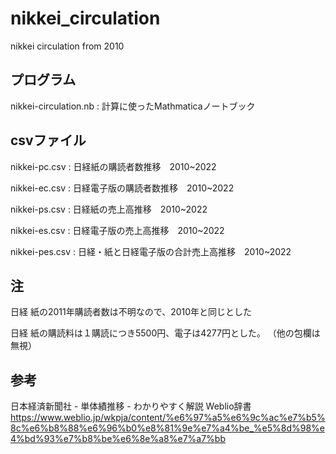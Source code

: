 # nikkei_circulation
nikkei circulation from 2010

## プログラム
nikkei-circulation.nb : 計算に使ったMathmaticaノートブック

## csvファイル

nikkei-pc.csv : 日経紙の購読者数推移　2010~2022

nikkei-ec.csv : 日経電子版の購読者数推移　2010~2022

nikkei-ps.csv : 日経紙の売上高推移　2010~2022

nikkei-es.csv : 日経電子版の売上高推移　2010~2022

nikkei-pes.csv : 日経・紙と日経電子版の合計売上高推移　2010~2022

## 注

日経 紙の2011年購読者数は不明なので、2010年と同じとした

日経 紙の購読料は１購読につき5500円、電子は4277円とした。
（他の包欄は無視）

## 参考
日本経済新聞社 - 単体績推移 - わかりやすく解説 Weblio辞書 https://www.weblio.jp/wkpja/content/%e6%97%a5%e6%9c%ac%e7%b5%8c%e6%b8%88%e6%96%b0%e8%81%9e%e7%a4%be_%e5%8d%98%e4%bd%93%e7%b8%be%e6%8e%a8%e7%a7%bb
